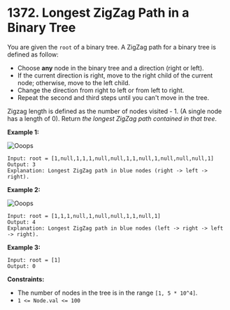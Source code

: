 # 1372. Longest ZigZag Path in a Binary Tree
You are given the `root` of a binary tree. A ZigZag path for a binary tree is defined as follow:
- Choose **any** node in the binary tree and a direction (right or left).
- If the current direction is right, move to the right child of the current node; otherwise, move to the left child.
- Change the direction from right to left or from left to right.
- Repeat the second and third steps until you can't move in the tree.

Zigzag length is defined as the number of nodes visited - 1. (A single node has a length of 0). Return *the longest ZigZag path contained in that tree*.


**Example 1:**

![Ooops](https://assets.leetcode.com/uploads/2020/01/22/sample_1_1702.png)
```
Input: root = [1,null,1,1,1,null,null,1,1,null,1,null,null,null,1]
Output: 3
Explanation: Longest ZigZag path in blue nodes (right -> left -> right).
```

**Example 2:**

![Ooops](https://assets.leetcode.com/uploads/2020/01/22/sample_2_1702.png)
```
Input: root = [1,1,1,null,1,null,null,1,1,null,1]
Output: 4
Explanation: Longest ZigZag path in blue nodes (left -> right -> left -> right).
```

**Example 3:**
```
Input: root = [1]
Output: 0
```

**Constraints:**
- The number of nodes in the tree is in the range `[1, 5 * 10^4]`.
- `1 <= Node.val <= 100`
